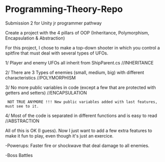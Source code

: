 # Programming-Theory-Repo
Submission 2 for Unity jr programmer pathway

Create a project with the 4 pillars of OOP (Inheritance, Polymorphism, Encapsulation & Abstraction)

For this project, I chose to make a top-down shooter in which you control a spitfire that must deal with several types of UFOs.

1/ Player and enemy UFOs all inherit from ShipParent.cs //INHERITANCE

2/ There are 3 Types of enemies (small, medium, big) with different characteristics //POLYMORPHISM

3/ No more public variables in code (except a few that are protected with getters and setters) //ENCAPSULATION
     
     NOT TRUE ANYMORE !!! New public variables added with last features, must see to it.

4/ Most of the code is separated in different functions and is easy to read //ABSTRACTION


All of this is OK (I guess).
Now I just want to add a few extra features to make it fun to play, even though it's just an exercice. 

-Powerups: Faster fire or shockwave that deal damage to all enemies.

-Boss Battles
